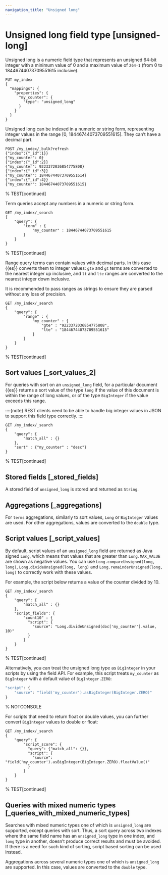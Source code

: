 ```yaml
---
navigation_title: "Unsigned long"
---
```


# Unsigned long field type [unsigned-long]


Unsigned long is a numeric field type that represents an unsigned 64-bit integer with a minimum value of 0 and a maximum value of `264-1` (from 0 to 18446744073709551615 inclusive).

```console
PUT my_index
{
  "mappings": {
    "properties": {
      "my_counter": {
        "type": "unsigned_long"
      }
    }
  }
}
```

Unsigned long can be indexed in a numeric or string form, representing integer values in the range [0, 18446744073709551615]. They can’t have a decimal part.

```console
POST /my_index/_bulk?refresh
{"index":{"_id":1}}
{"my_counter": 0}
{"index":{"_id":2}}
{"my_counter": 9223372036854775808}
{"index":{"_id":3}}
{"my_counter": 18446744073709551614}
{"index":{"_id":4}}
{"my_counter": 18446744073709551615}
```

% TEST[continued]

Term queries accept any numbers in a numeric or string form.

```console
GET /my_index/_search
{
    "query": {
        "term" : {
            "my_counter" : 18446744073709551615
        }
    }
}
```

% TEST[continued]

Range query terms can contain values with decimal parts. In this case {{es}} converts them to integer values: `gte` and `gt` terms are converted to the nearest integer up inclusive, and `lt` and `lte` ranges are converted to the nearest integer down inclusive.

It is recommended to pass ranges as strings to ensure they are parsed without any loss of precision.

```console
GET /my_index/_search
{
    "query": {
        "range" : {
            "my_counter" : {
                "gte" : "9223372036854775808",
                "lte" : "18446744073709551615"
            }
        }
    }
}
```

% TEST[continued]

## Sort values [_sort_values_2]

For queries with sort on an `unsigned_long` field, for a particular document {{es}} returns a sort value of the type `long` if the value of this document is within the range of long values, or of the type `BigInteger` if the value exceeds this range.

::::{note} 
REST clients need to be able to handle big integer values in JSON to support this field type correctly.
::::


```console
GET /my_index/_search
{
    "query": {
        "match_all" : {}
    },
    "sort" : {"my_counter" : "desc"}
}
```

% TEST[continued]


## Stored fields [_stored_fields]

A stored field of `unsigned_long` is stored and returned as `String`.


## Aggregations [_aggregations]

For `terms` aggregations, similarly to sort values, `Long` or `BigInteger` values are used. For other aggregations, values are converted to the `double` type.


## Script values [_script_values]

By default, script values of an `unsigned_long` field are returned as Java signed `Long`, which means that values that are greater than `Long.MAX_VALUE` are shown as negative values. You can use `Long.compareUnsigned(long, long)`, `Long.divideUnsigned(long, long)` and `Long.remainderUnsigned(long, long)` to correctly work with these values.

For example, the script below returns a value of the counter divided by 10.

```console
GET /my_index/_search
{
    "query": {
        "match_all" : {}
    },
    "script_fields": {
        "count10" : {
          "script": {
            "source": "Long.divideUnsigned(doc['my_counter'].value, 10)"
          }
        }
    }
}
```

% TEST[continued]

Alternatively, you can treat the unsigned long type as `BigInteger` in your scripts by using the field API. For example, this script treats `my_counter` as `BigInteger` with a default value of `BigInteger.ZERO`:

```js
"script": {
    "source": "field('my_counter').asBigInteger(BigInteger.ZERO)"
}
```

%  NOTCONSOLE

For scripts that need to return float or double values, you can further convert `BigInteger` values to double or float:

```console
GET /my_index/_search
{
    "query": {
        "script_score": {
          "query": {"match_all": {}},
          "script": {
            "source": "field('my_counter').asBigInteger(BigInteger.ZERO).floatValue()"
          }
        }
    }
}
```

% TEST[continued]


## Queries with mixed numeric types [_queries_with_mixed_numeric_types]

Searches with mixed numeric types one of which is `unsigned_long` are supported, except queries with sort. Thus, a sort query across two indexes where the same field name has an `unsigned_long` type in one index, and `long` type in another, doesn’t produce correct results and must be avoided. If there is a need for such kind of sorting, script based sorting can be used instead.

Aggregations across several numeric types one of which is `unsigned_long` are supported. In this case, values are converted to the `double` type.


